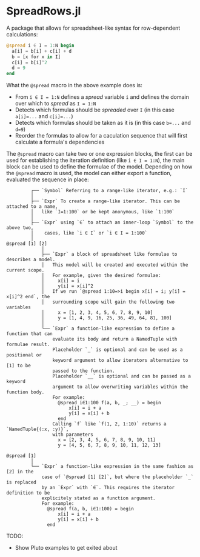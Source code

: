 # SpreadRows.jl

A package that allows for spreadsheet-like syntax for row-dependent calculations:

```julia
@spread i ∈ I = 1:N begin
  a[i] = b[i] + c[i] + d
  b = [x for x in I]
  c[i] = b[i]^2
  d = 9
end
```

What the `@spread` macro in the above example does is:
  - From `i ∈ I = 1:N` defines a _spread_ variable `i` and defines the domain over which to _spread_ as `I = 1:N`
  - Detects which formulas should be _spreaded_ over `I` (in this case `a[i]=...` and `c[i]=...`)
  - Detects which formulas should be taken as it is (in this case `b=...` and `d=9`)
  - Reorder the formulas to allow for a caculation sequence that will first calculate a formula's dependencies

The `@spread` macro can take two or one expression blocks, the first can be used for establishing the iteration definition (like `i ∈ I = 1:N`), the main block can be used to define the formulae of the model. Depending on how the `@spread` macro is used, the model can either export a function, evaluated the sequence in place:
```
         ┌── `Symbol` Referring to a range-like iterator, e.g.: `I`
         │
         ├── `Expr` To create a range-like iterator. This can be attached to a name,
         │   like `I=1:100` or be kept anonymous, like `1:100`
         │
         ├── `Expr` using `∈` to attach an inner-loop `Symbol` to the above two, 
         │    cases, like `i ∈ I` or `i ∈ I = 1:100`
         │   
@spread [1] [2]
             │   
             ├── `Expr` a block of spreadsheet like formulae to describes a model.
             │   This model will be created and executed within the current scope.
             │   For example, given the desired formulae:
             │     x[i] = i
             │     y[i] = x[i]^2
             │   If we run `@spread 1:10=>i begin x[i] = i; y[i] = x[i]^2 end`, the
             │   surrounding scope will gain the following two variables
             │     x = [1, 2, 3, 4, 5, 6, 7, 8, 9, 10]
             │     y = [1, 4, 9, 16, 25, 36, 49, 64, 81, 100]
             │
             └── `Expr` a function-like expression to define a function that can 
                 evaluate its body and return a NamedTuple with formulae result.
                 Placeholder `_` is optional and can be used as a positional or 
                 keyword argument to allow iterators alternative to [1] to be 
                 passed to the function.
                 Placeholder `__` is optional and can be passed as a keyword 
                 argument to allow overwriting variables within the function body.
                 For example:
                   @spread i∈1:100 f(a, b, _; __) = begin
                       x[i] = i + a
                       y[i] = x[i] + b
                   end
                 Calling `f` like `f(1, 2, 1:10)` returns a `NamedTuple{(:x, :y)}`,
                 with parameters
                   x = [2, 3, 4, 5, 6, 7, 8, 9, 10, 11]
                   y = [4, 5, 6, 7, 8, 9, 10, 11, 12, 13]
```

```
@spread [1]
         │   
         └── `Expr` a function-like expression in the same fashion as [2] in the
             case of `@spread [1] [2]`, but where the placeholder `_` is replaced
             by an `Expr` with `∈`. This requires the iterator definition to be
             explicitely stated as a function argument.
             For example:
               @spread f(a, b, i∈1:100) = begin
                   x[i] = i + a
                   y[i] = x[i] + b
               end
```

TODO:
 - Show Pluto examples to get exited about
